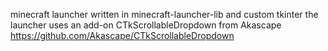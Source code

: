 minecraft launcher written in minecraft-launcher-lib and custom tkinter
the launcher uses an add-on CTkScrollableDropdown from Akascape https://github.com/Akascape/CTkScrollableDropdown

